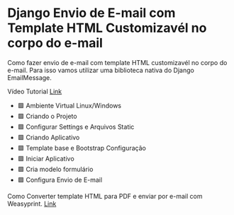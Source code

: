 # Django Envio de E-mail com Template HTML Customizavél no corpo do e-mail

Como fazer envio de e-mail com template HTML customizavél no corpo do e-mail. Para isso vamos utilizar uma biblioteca nativa do Django EmailMessage. 

Vídeo Tutorial [Link](https://youtu.be/hUBwpxoETWE)

- 🟩 Ambiente Virtual Linux/Windows
- 🟩 Criando o Projeto
- 🟩 Configurar Settings e Arquivos Static
- 🟩 Criando Aplicativo
- 🟩 Template base e Bootstrap Configuração
- 🟩 Iniciar Aplicativo
- 🟩 Cria modelo formulário
- 🟩 Configura Envio de E-mail

Como Converter template HTML para PDF e enviar por e-mail com Weasyprint. [Link](https://www.youtube.com/watch?v=hUBwpxoETWE)
